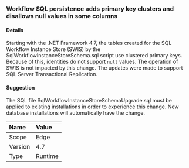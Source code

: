 ### Workflow SQL persistence adds primary key clusters and disallows null values in some columns

#### Details

Starting with the .NET Framework 4.7, the tables created for the SQL Workflow Instance Store (SWIS) by the SqlWorkflowInstanceStoreSchema.sql script use clustered primary keys. Because of this, identities do not support <code>null</code> values. The operation of SWIS is not impacted by this change. The updates were made to support SQL Server Transactional Replication.

#### Suggestion

The SQL file SqlWorkflowInstanceStoreSchemaUpgrade.sql must be applied to existing installations in order to experience this change. New database installations will automatically have the change.

| Name    | Value       |
|:--------|:------------|
| Scope   |Edge|
|Version|4.7|
|Type|Runtime|

